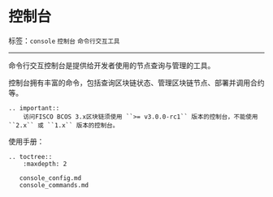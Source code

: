 # 控制台

标签：``console`` ``控制台`` ``命令行交互工具``

------------

命令行交互控制台是提供给开发者使用的节点查询与管理的工具。

控制台拥有丰富的命令，包括查询区块链状态、管理区块链节点、部署并调用合约等。

```eval_rst
.. important::
    访问FISCO BCOS 3.x区块链须使用 ``>= v3.0.0-rc1`` 版本的控制台，不能使用 ``2.x`` 或 ``1.x`` 版本的控制台。
```

使用手册：

```eval_rst
.. toctree::
    :maxdepth: 2

   console_config.md
   console_commands.md
```

